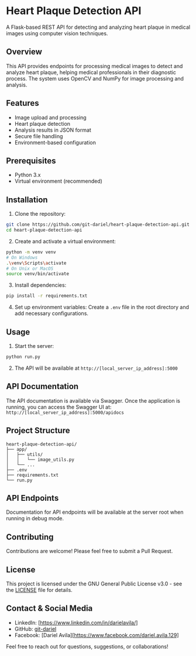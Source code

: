 # Heart Plaque Detection API

A Flask-based REST API for detecting and analyzing heart plaque in medical images using computer vision techniques.

## Overview

This API provides endpoints for processing medical images to detect and analyze heart plaque, helping medical professionals in their diagnostic process. The system uses OpenCV and NumPy for image processing and analysis.

## Features

- Image upload and processing
- Heart plaque detection
- Analysis results in JSON format
- Secure file handling
- Environment-based configuration

## Prerequisites

- Python 3.x
- Virtual environment (recommended)

## Installation

1. Clone the repository:

```bash
git clone https://github.com/git-dariel/heart-plaque-detection-api.git
cd heart-plaque-detection-api
```

2. Create and activate a virtual environment:

```bash
python -m venv venv
# On Windows
.\venv\Scripts\activate
# On Unix or MacOS
source venv/bin/activate
```

3. Install dependencies:

```bash
pip install -r requirements.txt
```

4. Set up environment variables:
   Create a `.env` file in the root directory and add necessary configurations.

## Usage

1. Start the server:

```bash
python run.py
```

2. The API will be available at `http://[local_server_ip_address]:5000`

## API Documentation

The API documentation is available via Swagger. Once the application is running, you can access the Swagger UI at:
`http://[local_server_ip_address]:5000/apidocs`

## Project Structure

```
heart-plaque-detection-api/
├── app/
│   ├── utils/
│   │   └── image_utils.py
│   └── ...
├── .env
├── requirements.txt
└── run.py
```

## API Endpoints

Documentation for API endpoints will be available at the server root when running in debug mode.

## Contributing

Contributions are welcome! Please feel free to submit a Pull Request.

## License

This project is licensed under the GNU General Public License v3.0 - see the [LICENSE](LICENSE) file for details.

## Contact & Social Media

- LinkedIn: [https://www.linkedin.com/in/darielavila/]
- GitHub: [git-dariel](https://github.com/git-dariel)
- Facebook: [Dariel Avila][https://www.facebook.com/dariel.avila.129]

Feel free to reach out for questions, suggestions, or collaborations!
